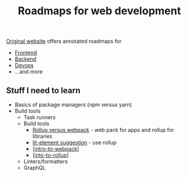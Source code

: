 ﻿---
title: Roadmaps for web development
---
[Original website](https://roadmap.sh) offers annotated roadmaps for

- [Frontend](https://roadmap.sh/frontend)
- [Backend](https://roadmap.sh/backend)
- [Devops](https://roadmap.sh/devops)
- ...and more

## Stuff I need to learn

- Basics of package managers (npm versus yarn)
- Build tools
  - Task runners
  - Build tools
    - [Rollup versus webpack](https://medium.com/webpack/webpack-and-rollup-the-same-but-different-a41ad427058c) - web pack for apps and rollup for libraries
    - [lit-element suggestion](https://lit-element.polymer-project.org/guide/build) - use rollup
    - [[intro-to-webpack]]
    - [[into-to-rollup]]
  - Linters/formatters
  - GraphQL


[//begin]: # "Autogenerated link references for markdown compatibility"
[intro-to-webpack]: intro-to-webpack "Intro to Webpack"
[into-to-rollup]: into-to-rollup "Into to Rollup"
[//end]: # "Autogenerated link references"